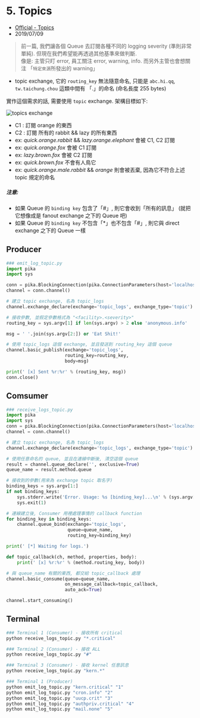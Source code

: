 # 5. Topics

- [Official - Topics](https://www.rabbitmq.com/tutorials/tutorial-five-python.html)
- 2019/07/09

> 前一篇, 我們讓各個 Queue 去訂閱各種不同的 logging severity (準則非常單純). 但現在我們希望能再透過其他基準來做判斷. <br />
  像是: 主管只盯 error, 員工關注 error, warning, info. 而另外主管也會想關注 「`特定來源`所發出的 warning」

- topic exchange, 它的 `routing_key` 無法隨意命名, 只能是 `abc.hi.qq`, `tw.taichung.chou` 這類中間有 「.」的命名 (命名長度 255 bytes)

實作這個需求的話, 需要使用 `topic` exchange. 架構目標如下:

![topics exchange](https://www.rabbitmq.com/img/tutorials/python-five.png)

- C1 : 訂閱 orange 的東西
- C2 : 訂閱 所有的 rabbit && lazy 的所有東西
- ex: _quick.orange.rabbit_ && _lazy.orange.elephant_ 會被 C1, C2 訂閱
- ex: _quick.orange.fox_ 會被 C1 訂閱
- ex: _lazy.brown.fox_ 會被 C2 訂閱
- ex: _quick.brown.fox_ 不會有人鳥它
- ex: _quick.orange.male.rabbit_ && _orange_ 則會被丟棄, 因為它不符合上述 topic 規定的命名

##### 注意:

* 如果 Queue 的 `binding key` 包含了「#」, 則它會收到「所有的訊息」 (就把它想像成是 fanout exchange 之下的 Queue 吧)
* 如果 Queue 的 `binding key` 不包含「*」也不包含「#」, 則它與 direct exchange 之下的 Queue 一樣

## Producer

```python
### emit_log_topic.py
import pika
import sys

conn = pika.BlockingConnection(pika.ConnectionParameters(host='localhost'))
channel = conn.channel()

# 建立 topic exchange, 名為 topic_logs
channel.exchange_declare(exchange='topic_logs', exchange_type='topic')

# 接收參數, 並假定參數格式為 "<facility>.<severity>"
routing_key = sys.argv[1] if len(sys.argv) > 2 else 'anonymous.info'

msg = ' '.join(sys.argv[2:]) or 'Eat Shit!'

# 使用 topic_logs 這個 exchange, 並且發送到 routing_key 這個 queue
channel.basic_publish(exchange='topic_logs',
                      routing_key=routing_key,
                      body=msg)

print(' [x] Sent %r:%r' % (routing_key, msg))
conn.close()
```

## Comsumer

```python
### receive_logs_topic.py
import pika
import sys
conn = pika.BlockingConnection(pika.ConnectionParameters(host='localhost'))
channel = conn.channel()

# 建立 topic exchange, 名為 topic_logs
channel.exchange_declare(exchange='topic_logs', exchange_type='topic')

# 使用任意命名的 queue, 並且在連線中斷後, 清空這個 queue
result = channel.queue_declare('', exclusive=True)
queue_name = result.method.queue

# 接收到的參數(用來為 exchange topic 取名字)
binding_keys = sys.argv[1:]
if not binding_keys:
    sys.stderr.write('Error. Usage: %s [binding_key]...\n' % (sys.argv[0]))
    sys.exit(1)

# 連線建立後, Consumer 用裡處理事情的 callback function
for binding_key in binding_keys:
    channel.queue_bind(exchange='topic_logs',
                       queue=queue_name,
                       routing_key=binding_key)

print(' [*] Waiting for logs.')

def topic_callback(ch, method, properties, body):
    print(' [x] %r:%r' % (method.routing_key, body))

# 與 queue_name 有關的東西, 都交給 topic_callback 處理
channel.basic_consume(queue=queue_name,
                      on_message_callback=topic_callback,
                      auto_ack=True)

channel.start_consuming()
```

## Terminal

```bash
### Terminal 1 (Consumer) - 接收所有 critical
python receive_logs_topic.py "*.critical"

### Terminal 2 (Consumer) - 接收 ALL
python receive_logs_topic.py "#"

### Terminal 3 (Consumer) - 接收 kernel 任意訊息
python receive_logs_topic.py "kern.*"

### Terminal 1 (Producer)
python emit_log_topic.py "kern.critical" "1"
python emit_log_topic.py "cron.info" "2"
python emit_log_topic.py "uucp.crit" "3"
python emit_log_topic.py "authpriv.critical" "4"
python emit_log_topic.py "mail.none" "5"

```
